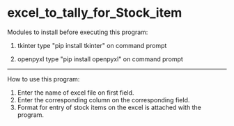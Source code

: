 # excel_to_tally_for_Stock_item
Modules to install before executing this program:

1. tkinter
type "pip install tkinter" on command prompt

2. openpyxl
type "pip install openpyxl" on command prompt

----------------------------------------------------------------------------

How to use this program:

1. Enter the name of excel file on first field.
2. Enter the corresponding column on the corresponding field.
3. Format for entry of stock items on the excel is attached with the program.

